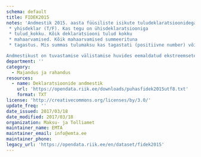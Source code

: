 ```yaml
---
schema: default
title: FIDEK2015
notes: 'Andmestik 2015. aasta füüsiliste isikute tuludeklaratsioonidega. Failis on järgmised veerud:
 * yhisdeklar (T/F). Kas tegu on ühisdeklaratsiooniga
 * tulud_kokku. Kõik deklaratsiooni tulud kokku
 * mahaarvamised. Kõik mahaarvamised summeerituna
 * tagastus. Mis summas tulumaksu kas tagastati (positiivne number) või juurde tuli maksta (negatiivne)

Andmestikust on tuvastamise välistamise huvides eemaldatud ekstreemsete väärtustega kirjetest (mahuliselt alla 0.003% kirjete koguarvust)'
department: ''
category:
  - Majandus ja rahandus
resources:
  - name: Deklaratsioonide andmestik
    url: 'https://opendata.riik.ee/downloads/puhasfidek2015utf8.txt'
    format: TXT
license: 'http://creativecommons.org/licenses/by/3.0/'
update_freq: ''
date_issued: 2017/03/18
date_modified: 2017/03/18
organization: Maksu- ja Tolliamet
maintainer_name: EMTA
maintainer_email: info@emta.ee
maintainer_phone:
legacy_url: 'https://opendata.riik.ee/en/dataset/fidek2015'
---
```

